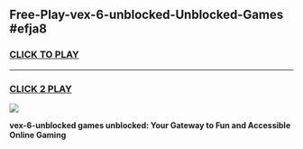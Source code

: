 
## Free-Play-vex-6-unblocked-Unblocked-Games #efja8
<h3>
<a href="https://news.freeplayer.one?title=vex-6-unblocked&ref=8M">CLICK TO PLAY</a></h3>
<hr>

<h3>
<a href="https://news.freeplayer.one?title=vex-6-unblocked&ref=8M">CLICK 2 PLAY</a>
  
</h3>

<a href="https://news.freeplayer.one?title=vex-6-unblocked&ref=8M"><img src="https://clearcache.store/games.png"></a>


**vex-6-unblocked games unblocked: Your Gateway to Fun and Accessible Online Gaming**
